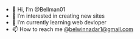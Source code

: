 - 👋 Hi, I’m @Bellman01
- 👀 I’m interested in creating new sites
- 🌱 I’m currently learning web devloper
- 📫 How to reach me @belwinnadar1@gmail.com

<!---
Bellman01/Bellman01 is a ✨ special ✨ repository because its `README.md` (this file) appears on your GitHub profile.
You can click the Preview link to take a look at your changes.
--->

